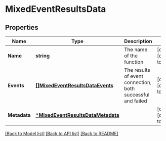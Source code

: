 # MixedEventResultsData

## Properties
Name | Type | Description | Notes
------------ | ------------- | ------------- | -------------
**Name** | **string** | The name of the function | [optional] [default to null]
**Events** | [**[]MixedEventResultsDataEvents**](mixed_event_results_data_events.md) | The results of event connection, both successful and failed | [optional] [default to null]
**Metadata** | [***MixedEventResultsDataMetadata**](mixed_event_results_data_metadata.md) |  | [optional] [default to null]

[[Back to Model list]](../README.md#documentation-for-models) [[Back to API list]](../README.md#documentation-for-api-endpoints) [[Back to README]](../README.md)

